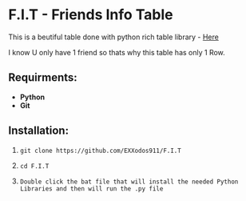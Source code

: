 # **F.I.T** - Friends Info Table

This is a beutiful table done with python rich table library  -  [Here](https://github.com/Textualize/rich)

I know U only have 1 friend so thats why this table has only 1 Row.

## **Requirments**:

- __Python__
- __Git__



## **Installation**:

1. ```git clone https://github.com/EXXodos911/F.I.T```

2. ```cd F.I.T```
   
3. ```Double click the bat file that will install the needed Python Libraries and then will run the .py file```

